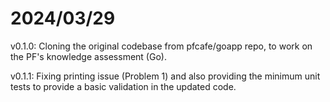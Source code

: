 # 2024/03/29

v0.1.0: Cloning the original codebase from pfcafe/goapp repo, to work on the PF's knowledge assessment (Go).

v0.1.1: Fixing printing issue (Problem 1) and also providing the minimum unit tests to provide a basic validation in the updated code.